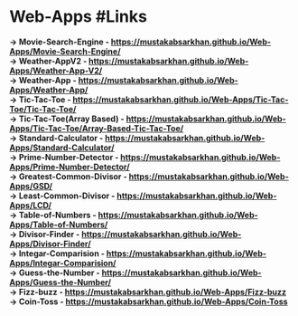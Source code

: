# Web-Apps #Links
**-> Movie-Search-Engine - https://mustakabsarkhan.github.io/Web-Apps/Movie-Search-Engine/ <br>
-> Weather-AppV2 - https://mustakabsarkhan.github.io/Web-Apps/Weather-App-V2/ <br>
-> Weather-App - https://mustakabsarkhan.github.io/Web-Apps/Weather-App/ <br>
-> Tic-Tac-Toe - https://mustakabsarkhan.github.io/Web-Apps/Tic-Tac-Toe/Tic-Tac-Toe/ <br>
-> Tic-Tac-Toe(Array Based) -  https://mustakabsarkhan.github.io/Web-Apps/Tic-Tac-Toe/Array-Based-Tic-Tac-Toe/ <br>
-> Standard-Calculator - https://mustakabsarkhan.github.io/Web-Apps/Standard-Calculator/ <br>
-> Prime-Number-Detector - https://mustakabsarkhan.github.io/Web-Apps/Prime-Number-Detector/ <br>
-> Greatest-Common-Divisor - https://mustakabsarkhan.github.io/Web-Apps/GSD/ <br>
-> Least-Common-Divisor - https://mustakabsarkhan.github.io/Web-Apps/LCD/ <br>
-> Table-of-Numbers - https://mustakabsarkhan.github.io/Web-Apps/Table-of-Numbers/ <br>
-> Divisor-Finder - https://mustakabsarkhan.github.io/Web-Apps/Divisor-Finder/ <br>
-> Integar-Comparision - https://mustakabsarkhan.github.io/Web-Apps/Integar-Comparision/ <br>
-> Guess-the-Number - https://mustakabsarkhan.github.io/Web-Apps/Guess-the-Number/ <br>
-> Fizz-buzz - https://mustakabsarkhan.github.io/Web-Apps/Fizz-buzz <br>
-> Coin-Toss - https://mustakabsarkhan.github.io/Web-Apps/Coin-Toss <br>**